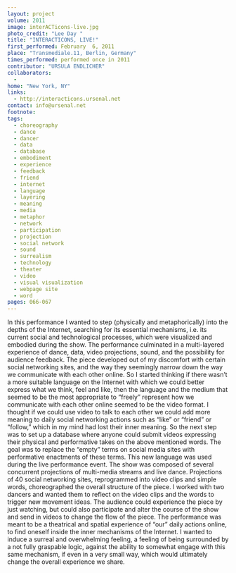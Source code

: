 ```yaml
---
layout: project
volume: 2011
image: interACTicons-live.jpg
photo_credit: "Lee Day "
title: "INTERACTICONS, LIVE!"
first_performed: February  6, 2011
place: "Transmediale.11, Berlin, Germany"
times_performed: performed once in 2011
contributor: "URSULA ENDLICHER"
collaborators: 
  - 
home: "New York, NY"
links: 
  - http://interacticons.ursenal.net
contact: info@ursenal.net
footnote: 
tags: 
  - choreography
  - dance
  - dancer
  - data
  - database
  - embodiment
  - experience
  - feedback
  - friend
  - internet
  - language
  - layering
  - meaning
  - media
  - metaphor
  - network
  - participation
  - projection
  - social network
  - sound
  - surrealism
  - technology
  - theater
  - video
  - visual visualization
  - webpage site
  - word
pages: 066-067
---
```


In this performance I wanted to step (physically and metaphorically) into the depths of the Internet, searching for its essential mechanisms, i.e. its current social and technological processes, which were visualized and embodied during the show.  The performance culminated in a multi-layered experience of dance, data, video projections, sound, and the possibility for audience feedback. The piece developed out of my discomfort with certain social networking sites, and the way they seemingly narrow down the way we communicate with each other online. So I started thinking if there wasn’t a more suitable language on the Internet with which we could better express what we think, feel and like, then the language and the medium that seemed to be the most appropriate to “freely” represent how we communicate with each other online seemed to be the video format. I thought if we could use video to talk to each other we could add more meaning to daily social networking actions such as “like” or “friend” or “follow,” which in my mind had lost their inner meaning. So the next step was to set up a database where anyone could submit videos expressing their physical and performative takes on the above mentioned words. The goal was to replace the “empty” terms on social media sites with performative enactments of these terms. This new language was used during the live performance event.  The show was composed of several concurrent projections of multi-media streams and live dance. Projections of 40 social networking sites, reprogrammed into video clips and simple words, choreographed the overall structure of the piece. I worked with two dancers and wanted them to reflect on the video clips and the words to trigger new movement ideas. The audience could experience the piece by just watching, but could also participate and alter the course of the show and send in videos to change the flow of the piece. The performance was meant to be a theatrical and spatial experience of “our” daily actions online, to find oneself inside the inner mechanisms of the Internet. I wanted to induce a surreal and overwhelming feeling, a feeling of being surrounded by a not fully graspable logic, against the ability to somewhat engage with this same mechanism, if even in a very small way, which would ultimately change the overall experience we share. 
